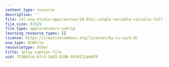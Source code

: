 ```yaml
---
content_type: resource
description: ''
file: /ol-ocw-studio-app/courses/18-01sc-single-variable-calculus-fall-2010/75366fc6b7c15dd3819693f6112a40f9_1RLctDS2hUQ.vtt
file_size: 51529
file_type: application/x-subrip
learning_resource_types: []
license: https://creativecommons.org/licenses/by-nc-sa/4.0/
ocw_type: OCWFile
resourcetype: Other
title: 3play caption file
uid: 75366fc6-b7c1-5dd3-8196-93f6112a40f9
---
```


